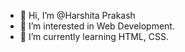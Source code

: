 - 👋 Hi, I’m @Harshita Prakash
- 👀 I’m interested in Web Development.
- 🌱 I’m currently learning HTML, CSS.

<!---
HarshitaPrakash15/HarshitaPrakash15 is a ✨ special ✨ repository because its `README.md` (this file) appears on your GitHub profile.
You can click the Preview link to take a look at your changes.
--->
